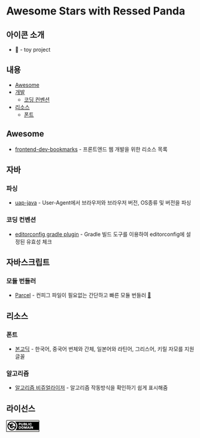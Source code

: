 Awesome Stars with Ressed Panda
=============

## 아이콘 소개
 - :rocket: - toy project

## 내용
 - [Awesome](#Awesome)
 - [개발](#개발)
   - [코딩 컨벤션](#코딩-컨벤션)
 - [리소스](#리소스)
   - [폰트](#폰트)

## Awesome
 - [frontend-dev-bookmarks](https://github.com/dypsilon/frontend-dev-bookmarks) - 프론트엔드 웹 개발을 위한 리소스 목록
 
## 자바
### 파싱
 - [uap-java](https://github.com/ua-parser/uap-java) - User-Agent에서 브라우저와 브라우저 버전, OS종류 및 버전을 파싱
### 코딩 컨벤션
 - [editorconfig gradle plugin](https://github.com/ec4j/editorconfig-gradle-plugin#basic-usage) - Gradle 빌드 도구를 이용하여 editorconfig에 설정된 유효성 체크

## 자바스크립트
### 모듈 번들러
 - [Parcel](https://github.com/parcel-bundler/parcel) - 컨피그 파일이 필요없는 간단하고 빠른 모듈 번들러 [:rocket:](https://github.com/ressedpanda/simple-modern-webapp)
 
## 리소스
### 폰트
 - [본고딕](https://github.com/adobe-fonts/source-han-sans) - 한국어, 중국어 번체와 간체, 일본어와 라틴어, 그리스어, 키릴 자모를 지원 글꼴
### 알고리즘
 - [알고리즘 비쥬얼라이저](https://github.com/algorithm-visualizer/algorithm-visualizer) - 알고리즘 작동방식을 확인하기 쉽게 표시해줌

## 라이선스
![CC0](./media/cc0.png)
